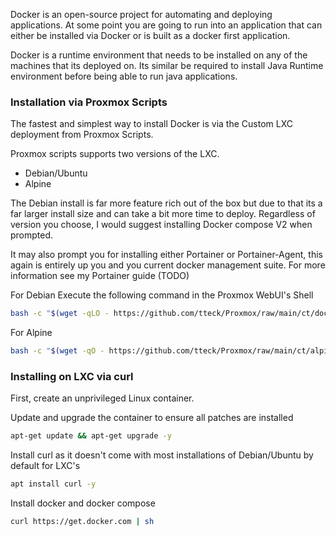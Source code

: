
Docker is an open-source project for automating and deploying applications. At some point you are going to run into an application that can either be installed via Docker or is built as a docker first application.

Docker is a runtime environment that needs to be installed on any of the machines that its deployed on. Its similar be required to install Java Runtime environment before being able to run java applications. 

### Installation via Proxmox Scripts

The fastest and simplest way to install Docker is via the Custom LXC deployment from Proxmox Scripts.


Proxmox scripts supports two versions of the LXC.

* Debian/Ubuntu 
* Alpine

The Debian install is far more feature rich out of the box but due to that its a far larger install size and can take a bit more time to deploy. Regardless of version you choose, I would suggest installing Docker compose V2 when prompted.

It may also prompt you for installing either Portainer or Portainer-Agent, this again is entirely up you and you current docker management suite. For more information see my Portainer guide (TODO)

For Debian Execute the following command in the Proxmox WebUI's Shell 
```bash
bash -c "$(wget -qLO - https://github.com/tteck/Proxmox/raw/main/ct/docker.sh)"
```

For Alpine
```bash
bash -c "$(wget -qO - https://github.com/tteck/Proxmox/raw/main/ct/alpine-docker.sh)"
```


### Installing on LXC via curl 

First, create an unprivileged Linux container. 

Update and upgrade the container to ensure all patches are installed
```bash
apt-get update && apt-get upgrade -y
```

Install curl as it doesn't come with most installations of Debian/Ubuntu by default for LXC's
```bash
apt install curl -y
```

Install docker and docker compose
```bash
curl https://get.docker.com | sh
```

